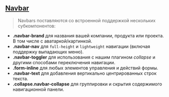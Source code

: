 ## [Navbar](https://getbootstrap.com/docs/4.3/components/navbar/)
> Navbars поставляются со встроенной поддержкой нескольких субкомпонентов:

- **.navbar-brand** для названия вашей компании, продукта или проекта. В том числе с аватаркой/картинкой.
- **.navbar-nav** для `full-height` и `lightweight` навигации (включая поддержку выпадающих меню).
- **.navbar-toggler** для использования с нашим плагином _collapse_ и другими способами переключения навигации.
- **.form-inline** для любых элементов управления и действий формы.
- **.navbar-text** для добавления вертикально центрированных строк текста.
- **.collapse.navbar-collapse** для группировки и скрытия содержимого навигационной панели.

